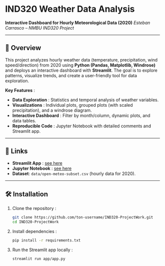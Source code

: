 # IND320 Weather Data Analysis
**Interactive Dashboard for Hourly Meteorological Data (2020)**
*Esteban Carrasco – NMBU IND320 Project*

---

## 📌 Overview
This project analyzes hourly weather data (temperature, precipitation, wind speed/direction) from 2020 using **Python (Pandas, Matplotlib, Windrose)** and deploys an interactive dashboard with **Streamlit**. The goal is to explore patterns, visualize trends, and create a user-friendly tool for data exploration.

**Key Features** :
- **Data Exploration** : Statistics and temporal analysis of weather variables.
- **Visualizations** : Individual plots, grouped plots (with scaled precipitation), and a windrose diagram.
- **Interactive Dashboard** : Filter by month/column, dynamic plots, and data tables.
- **Reproducible Code** : Jupyter Notebook with detailed comments and Streamlit app.

---
## 🔗 Links
- **Streamlit App** : [see here](https://ind320-projectwork-esteban-carrasco.streamlit.app)
- **Jupyter Notebook** : [see here](Notebook/notebook-project1.pdf)
- **Dataset**: `data/open-meteo-subset.csv` (hourly data for 2020).

---

## 🛠 Installation
1. Clone the repository :
   ```bash
   git clone https://github.com/ton-username/IND320-ProjectWork.git
   cd IND320-ProjectWork
   ```

2. Install dependencies :
   ```bash
   pip install -r requirements.txt
   ```
   
3. Run the Streamlit app locally :
   ```bash
   streamlit run app/app.py
   ```
